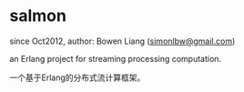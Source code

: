 salmon
=======
since Oct2012, author: Bowen Liang (simonlbw@gmail.com)


an Erlang project for streaming processing computation.

一个基于Erlang的分布式流计算框架。